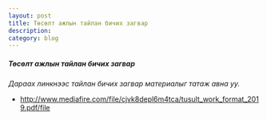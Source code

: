 ```yaml
---
layout: post
title: Төсөлт ажлын тайлан бичих загвар
description:
category: blog
---
```


##### *Төсөлт ажлын тайлан бичих загвар*

 *Дараах линкнээс тайлан бичих загвар материалыг татаж авна уу.*

* http://www.mediafire.com/file/cjvk8depl6m4tca/tusult_work_format_2019.pdf/file
